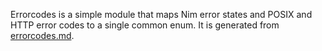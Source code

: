 Errorcodes is a simple module that maps Nim error states and POSIX and HTTP error codes to a single common enum. It is generated from [errorcodes.md](errorcodes.md).

